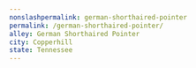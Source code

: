 ```yaml
---
﻿nonslashpermalink: german-shorthaired-pointer
permalink: /german-shorthaired-pointer/
alley: German Shorthaired Pointer
city: Copperhill
state: Tennessee
---
```

